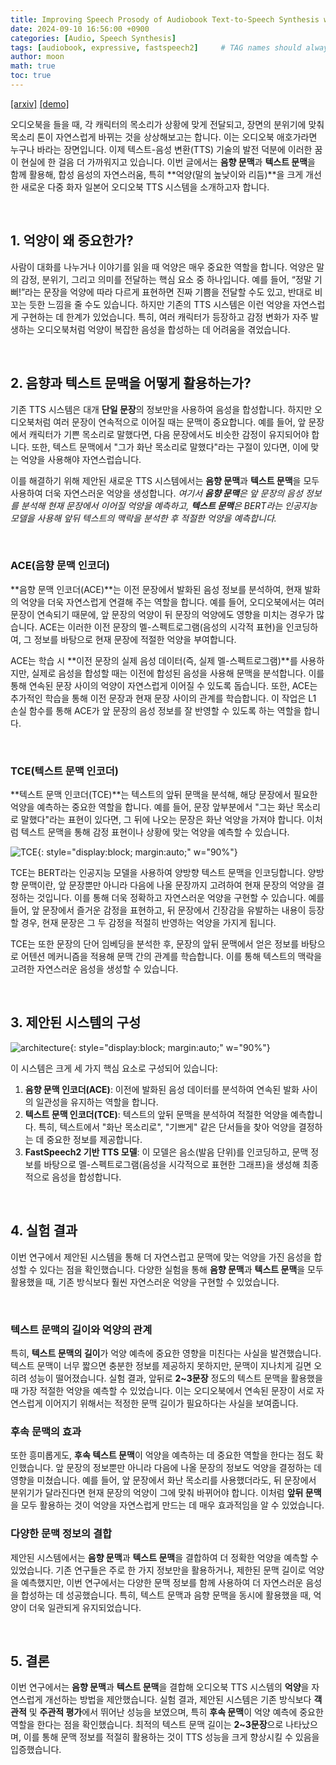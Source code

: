 ```yaml
---
title: Improving Speech Prosody of Audiobook Text-to-Speech Synthesis with Acoustic and Textual Contexts
date: 2024-09-10 16:56:00 +0900
categories: [Audio, Speech Synthesis]
tags: [audiobook, expressive, fastspeech2]     # TAG names should always be lowercase
author: moon
math: true
toc: true
---
```


[[arxiv]](https://ar5iv.labs.arxiv.org/html/2211.02336) [[demo]](https://aria-k-alethia.github.io/2022rat-demo/)

오디오북을 들을 때, 각 캐릭터의 목소리가 상황에 맞게 전달되고, 장면의 분위기에 맞춰 목소리 톤이 자연스럽게 바뀌는 것을 상상해보고는 합니다. 이는 오디오북 애호가라면 누구나 바라는 장면입니다. 이제 텍스트-음성 변환(TTS) 기술의 발전 덕분에 이러한 꿈이 현실에 한 걸음 더 가까워지고 있습니다. 이번 글에서는 **음향 문맥**과 **텍스트 문맥**을 함께 활용해, 합성 음성의 자연스러움, 특히 **억양(말의 높낮이와 리듬)**을 크게 개선한 새로운 다중 화자 일본어 오디오북 TTS 시스템을 소개하고자 합니다.

<br>

## 1. 억양이 왜 중요한가?

사람이 대화를 나누거나 이야기를 읽을 때 억양은 매우 중요한 역할을 합니다. 억양은 말의 감정, 분위기, 그리고 의미를 전달하는 핵심 요소 중 하나입니다. 예를 들어, “정말 기뻐!”라는 문장을 억양에 따라 다르게 표현하면 진짜 기쁨을 전달할 수도 있고, 반대로 비꼬는 듯한 느낌을 줄 수도 있습니다. 하지만 기존의 TTS 시스템은 이런 억양을 자연스럽게 구현하는 데 한계가 있었습니다. 특히, 여러 캐릭터가 등장하고 감정 변화가 자주 발생하는 오디오북처럼 억양이 복잡한 음성을 합성하는 데 어려움을 겪었습니다.

<br>

## 2. 음향과 텍스트 문맥을 어떻게 활용하는가?

기존 TTS 시스템은 대개 **단일 문장**의 정보만을 사용하여 음성을 합성합니다. 하지만 오디오북처럼 여러 문장이 연속적으로 이어질 때는 문맥이 중요합니다. 예를 들어, 앞 문장에서 캐릭터가 기쁜 목소리로 말했다면, 다음 문장에서도 비슷한 감정이 유지되어야 합니다. 또한, 텍스트 문맥에서 "그가 화난 목소리로 말했다"라는 구절이 있다면, 이에 맞는 억양을 사용해야 자연스럽습니다.

이를 해결하기 위해 제안된 새로운 TTS 시스템에서는 **음향 문맥**과 **텍스트 문맥**을 모두 사용하여 더욱 자연스러운 억양을 생성합니다. *여기서 **음향 문맥**은 앞 문장의 음성 정보를 분석해 현재 문장에서 이어질 억양을 예측하고, **텍스트 문맥**은 BERT라는 인공지능 모델을 사용해 앞뒤 텍스트의 맥락을 분석한 후 적절한 억양을 예측합니다.*

<br>

### ACE(음향 문맥 인코더)

**음향 문맥 인코더(ACE)**는 이전 문장에서 발화된 음성 정보를 분석하여, 현재 발화의 억양을 더욱 자연스럽게 연결해 주는 역할을 합니다. 예를 들어, 오디오북에서는 여러 문장이 연속되기 때문에, 앞 문장의 억양이 뒤 문장의 억양에도 영향을 미치는 경우가 많습니다. ACE는 이러한 이전 문장의 멜-스펙트로그램(음성의 시각적 표현)을 인코딩하여, 그 정보를 바탕으로 현재 문장에 적절한 억양을 부여합니다.

ACE는 학습 시 **이전 문장의 실제 음성 데이터(즉, 실제 멜-스펙트로그램)**를 사용하지만, 실제로 음성을 합성할 때는 이전에 합성된 음성을 사용해 문맥을 분석합니다. 이를 통해 연속된 문장 사이의 억양이 자연스럽게 이어질 수 있도록 돕습니다. 또한, ACE는 추가적인 학습을 통해 이전 문장과 현재 문장 사이의 관계를 학습합니다. 이 작업은 L1 손실 함수를 통해 ACE가 앞 문장의 음성 정보를 잘 반영할 수 있도록 하는 역할을 합니다.

<br>

### TCE(텍스트 문맥 인코더)

**텍스트 문맥 인코더(TCE)**는 텍스트의 앞뒤 문맥을 분석해, 해당 문장에서 필요한 억양을 예측하는 중요한 역할을 합니다. 예를 들어, 문장 앞부분에서 "그는 화난 목소리로 말했다"라는 표현이 있다면, 그 뒤에 나오는 문장은 화난 억양을 가져야 합니다. 이처럼 텍스트 문맥을 통해 감정 표현이나 상황에 맞는 억양을 예측할 수 있습니다.

![TCE](https://ar5iv.labs.arxiv.org/html/2211.02336/assets/x2.png){: style="display:block; margin:auto;" w="90%"}

TCE는 BERT라는 인공지능 모델을 사용하여 양방향 텍스트 문맥을 인코딩합니다. 양방향 문맥이란, 앞 문장뿐만 아니라 다음에 나올 문장까지 고려하여 현재 문장의 억양을 결정하는 것입니다. 이를 통해 더욱 정확하고 자연스러운 억양을 구현할 수 있습니다. 예를 들어, 앞 문장에서 즐거운 감정을 표현하고, 뒤 문장에서 긴장감을 유발하는 내용이 등장할 경우, 현재 문장은 그 두 감정을 적절히 반영하는 억양을 가지게 됩니다.

TCE는 또한 문장의 단어 임베딩을 분석한 후, 문장의 앞뒤 문맥에서 얻은 정보를 바탕으로 어텐션 메커니즘을 적용해 문맥 간의 관계를 학습합니다. 이를 통해 텍스트의 맥락을 고려한 자연스러운 음성을 생성할 수 있습니다.

<br>

## 3. 제안된 시스템의 구성

![architecture](https://ar5iv.labs.arxiv.org/html/2211.02336/assets/x1.png){: style="display:block; margin:auto;" w="90%"}

이 시스템은 크게 세 가지 핵심 요소로 구성되어 있습니다:

1. **음향 문맥 인코더(ACE)**: 이전에 발화된 음성 데이터를 분석하여 연속된 발화 사이의 일관성을 유지하는 역할을 합니다.
2. **텍스트 문맥 인코더(TCE)**: 텍스트의 앞뒤 문맥을 분석하여 적절한 억양을 예측합니다. 특히, 텍스트에서 "화난 목소리로", "기쁘게" 같은 단서들을 찾아 억양을 결정하는 데 중요한 정보를 제공합니다.
3. **FastSpeech2 기반 TTS 모델**: 이 모델은 음소(발음 단위)를 인코딩하고, 문맥 정보를 바탕으로 멜-스펙트로그램(음성을 시각적으로 표현한 그래프)을 생성해 최종적으로 음성을 합성합니다.

<br>

## 4. 실험 결과

이번 연구에서 제안된 시스템을 통해 더 자연스럽고 문맥에 맞는 억양을 가진 음성을 합성할 수 있다는 점을 확인했습니다. 다양한 실험을 통해 **음향 문맥**과 **텍스트 문맥**을 모두 활용했을 때, 기존 방식보다 훨씬 자연스러운 억양을 구현할 수 있었습니다.

<br>

### 텍스트 문맥의 길이와 억양의 관계

특히, **텍스트 문맥의 길이**가 억양 예측에 중요한 영향을 미친다는 사실을 발견했습니다. 텍스트 문맥이 너무 짧으면 충분한 정보를 제공하지 못하지만, 문맥이 지나치게 길면 오히려 성능이 떨어졌습니다. 실험 결과, 앞뒤로 **2~3문장** 정도의 텍스트 문맥을 활용했을 때 가장 적절한 억양을 예측할 수 있었습니다. 이는 오디오북에서 연속된 문장이 서로 자연스럽게 이어지기 위해서는 적정한 문맥 길이가 필요하다는 사실을 보여줍니다.

### 후속 문맥의 효과

또한 흥미롭게도, **후속 텍스트 문맥**이 억양을 예측하는 데 중요한 역할을 한다는 점도 확인했습니다. 앞 문장의 정보뿐만 아니라 다음에 나올 문장의 정보도 억양을 결정하는 데 영향을 미쳤습니다. 예를 들어, 앞 문장에서 화난 목소리를 사용했더라도, 뒤 문장에서 분위기가 달라진다면 현재 문장의 억양이 그에 맞춰 바뀌어야 합니다. 이처럼 **앞뒤 문맥**을 모두 활용하는 것이 억양을 자연스럽게 만드는 데 매우 효과적임을 알 수 있었습니다.

### 다양한 문맥 정보의 결합

제안된 시스템에서는 **음향 문맥**과 **텍스트 문맥**을 결합하여 더 정확한 억양을 예측할 수 있었습니다. 기존 연구들은 주로 한 가지 정보만을 활용하거나, 제한된 문맥 길이로 억양을 예측했지만, 이번 연구에서는 다양한 문맥 정보를 함께 사용하여 더 자연스러운 음성을 합성하는 데 성공했습니다. 특히, 텍스트 문맥과 음향 문맥을 동시에 활용했을 때, 억양이 더욱 일관되게 유지되었습니다.

<br>

## 5. 결론

이번 연구에서는 **음향 문맥**과 **텍스트 문맥**을 결합해 오디오북 TTS 시스템의 **억양**을 자연스럽게 개선하는 방법을 제안했습니다. 실험 결과, 제안된 시스템은 기존 방식보다 **객관적** 및 **주관적 평가**에서 뛰어난 성능을 보였으며, 특히 **후속 문맥**이 억양 예측에 중요한 역할을 한다는 점을 확인했습니다. 최적의 텍스트 문맥 길이는 **2~3문장**으로 나타났으며, 이를 통해 문맥 정보를 적절히 활용하는 것이 TTS 성능을 크게 향상시킬 수 있음을 입증했습니다.